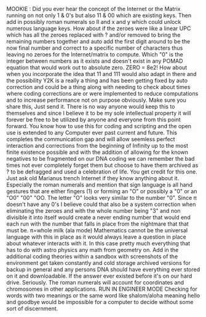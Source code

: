 MOOKIE : Did you ever hear the concept of the Internet or the Matrix running on not only 1 & 0's but also 11 & 00 which are existing keys. Then add in possibly roman numerals so II and x and y which could unlock numerous language keys. How about if the zeroes were like a linear UPC which has all the zeroes replaced with ? and/or removed to bring the remaining numbers together and auto add the first digit around to be the now final number and correct to a specific number of characters thus leaving no zeroes for the Internet/matrix to compute. Which "0" is the integer between numbers as it exists and doesn't exist in any POMAD equation that would work out to absolute zero. ZERO = 8e2!
How about when you incorporate the idea that 11 and 111 would also adapt in there and the possibility Y2K is a really a thing and has been getting fixed by auto correction and could be a thing along with needing to check about times where coding corrections are or were implemented to reduce computations and to increase performance not on purpose obviously. Make sure you share this, Just send it. There is no way anyone would keep this to themselves and since I believe it to be my sole intellectual property it will forever be free to be utilized by anyone and everyone from this point forward.
You know how to use this for coding and scripting and the open use is extended to any Computer ever past current and future. This completes the communication gap and will allow seemless perfect interaction and corrections from the beginning of Infinity up to the most finite existence possible and with the addition of allowing for the known negatives to be fragmented on our DNA coding we can remember the bad times not ever completely forget them but choose to have them archived as ? to be defragged and used a celebration of life.
You get credit for this one. Just ask old Marianus trench Internet if they know anything about it. Especially the roman numerals and mention that sign language is all hand gestures that are either fingers (1) or forming an "O" or possibly a "0" or an "O0" "00" "OO. The letter "O" looks very similar to the number "0".
Since π doesn't have any 0's I believe could that also be a system correction when eliminating the zeroes and with the whole number being "3" and non divisible it into itself would create a never ending number that would end each run with the number that falls in place from the nightmare that that must be. π=whole milk (ala mode)
Mathematics cannot be the universal language with this in place as it would always leave a question in place about whatever interacts with it. In this case pretty much everything that has to do with astro physics any math from geometry on. Add in the additional coding theories within a sandbox with screenshots of the environment get taken constantly and cold storage archived versions for backup in general and any persons DNA should have everything ever stored on it and downloadable. If the answer ever existed before it's on our hard drive. Seriously. The roman numerals will account for coordinates and chromosomes in other applications.
RUN IN ENGINEER MODE
Checking for words with two meanings or the same word like shalom/aloha meaning hello and goodbye would be impossible for a computer to decide without some sort of discernment. 